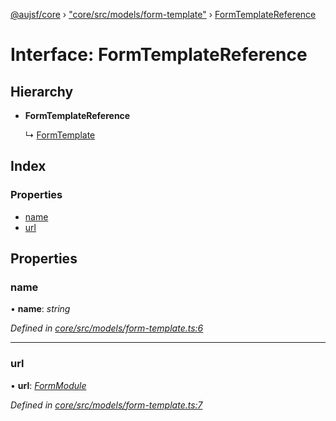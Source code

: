 [@aujsf/core](../README.md) › ["core/src/models/form-template"](../modules/_core_src_models_form_template_.md) › [FormTemplateReference](_core_src_models_form_template_.formtemplatereference.md)

# Interface: FormTemplateReference

## Hierarchy

* **FormTemplateReference**

  ↳ [FormTemplate](_core_src_models_form_template_.formtemplate.md)

## Index

### Properties

* [name](_core_src_models_form_template_.formtemplatereference.md#name)
* [url](_core_src_models_form_template_.formtemplatereference.md#url)

## Properties

###  name

• **name**: *string*

*Defined in [core/src/models/form-template.ts:6](https://github.com/jbockle/au-jsonschema-form/blob/ffdfbe8/packages/core/src/models/form-template.ts#L6)*

___

###  url

• **url**: *[FormModule](../modules/_core_src_models_form_template_.md#formmodule)*

*Defined in [core/src/models/form-template.ts:7](https://github.com/jbockle/au-jsonschema-form/blob/ffdfbe8/packages/core/src/models/form-template.ts#L7)*
